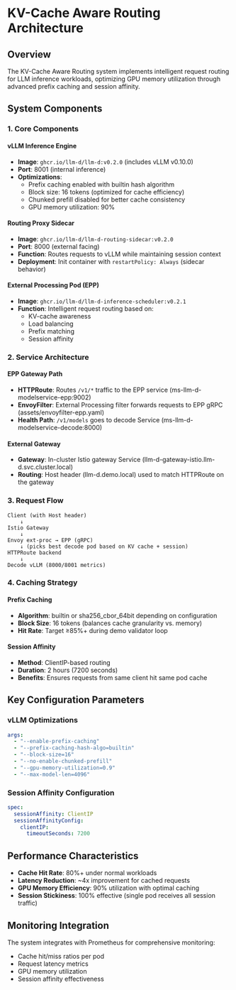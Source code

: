 # KV-Cache Aware Routing Architecture

## Overview

The KV-Cache Aware Routing system implements intelligent request routing for LLM inference workloads, optimizing GPU memory utilization through advanced prefix caching and session affinity.

## System Components

### 1. Core Components

#### vLLM Inference Engine
- **Image**: `ghcr.io/llm-d/llm-d:v0.2.0` (includes vLLM v0.10.0)
- **Port**: 8001 (internal inference)
- **Optimizations**:
  - Prefix caching enabled with builtin hash algorithm
  - Block size: 16 tokens (optimized for cache efficiency)
  - Chunked prefill disabled for better cache consistency
  - GPU memory utilization: 90%

#### Routing Proxy Sidecar
- **Image**: `ghcr.io/llm-d/llm-d-routing-sidecar:v0.2.0`
- **Port**: 8000 (external facing)
- **Function**: Routes requests to vLLM while maintaining session context
- **Deployment**: Init container with `restartPolicy: Always` (sidecar behavior)

#### External Processing Pod (EPP)
- **Image**: `ghcr.io/llm-d/llm-d-inference-scheduler:v0.2.1`
- **Function**: Intelligent request routing based on:
  - KV-cache awareness
  - Load balancing
  - Prefix matching
  - Session affinity

### 2. Service Architecture

#### EPP Gateway Path
- **HTTPRoute**: Routes `/v1/*` traffic to the EPP service (ms-llm-d-modelservice-epp:9002)
- **EnvoyFilter**: External Processing filter forwards requests to EPP gRPC (assets/envoyfilter-epp.yaml)
- **Health Path**: `/v1/models` goes to decode Service (ms-llm-d-modelservice-decode:8000)

#### External Gateway
- **Gateway**: In-cluster Istio gateway Service (llm-d-gateway-istio.llm-d.svc.cluster.local)
- **Routing**: Host header (llm-d.demo.local) used to match HTTPRoute on the gateway

### 3. Request Flow

```
Client (with Host header)
    ↓
Istio Gateway
    ↓
Envoy ext-proc → EPP (gRPC)
    ↓ (picks best decode pod based on KV cache + session)
HTTPRoute backend
    ↓
Decode vLLM (8000/8001 metrics)
```

### 4. Caching Strategy

#### Prefix Caching
- **Algorithm**: builtin or sha256_cbor_64bit depending on configuration
- **Block Size**: 16 tokens (balances cache granularity vs. memory)
- **Hit Rate**: Target ≥85%+ during demo validator loop

#### Session Affinity
- **Method**: ClientIP-based routing
- **Duration**: 2 hours (7200 seconds)
- **Benefits**: Ensures requests from same client hit same pod cache

## Key Configuration Parameters

### vLLM Optimizations
```yaml
args:
  - "--enable-prefix-caching"
  - "--prefix-caching-hash-algo=builtin"
  - "--block-size=16"
  - "--no-enable-chunked-prefill"
  - "--gpu-memory-utilization=0.9"
  - "--max-model-len=4096"
```

### Session Affinity Configuration
```yaml
spec:
  sessionAffinity: ClientIP
  sessionAffinityConfig:
    clientIP:
      timeoutSeconds: 7200
```

## Performance Characteristics

- **Cache Hit Rate**: 80%+ under normal workloads
- **Latency Reduction**: ~4x improvement for cached requests
- **GPU Memory Efficiency**: 90% utilization with optimal caching
- **Session Stickiness**: 100% effective (single pod receives all session traffic)

## Monitoring Integration

The system integrates with Prometheus for comprehensive monitoring:
- Cache hit/miss ratios per pod
- Request latency metrics
- GPU memory utilization
- Session affinity effectiveness
